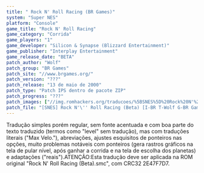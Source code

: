 ```yaml
---
title: " Rock N' Roll Racing (BR Games)"
system: "Super NES"
platform: "Console"
game_title: "Rock N' Roll Racing"
game_category: "Corrida"
game_players: "1"
game_developer: "Silicon & Synapse (Blizzard Entertainment)"
game_publisher: "Interplay Entertainment"
game_release_date: "BETA"
patch_author: "Wolf"
patch_group: "BR Games"
patch_site: "//www.brgames.org/"
patch_version: "???"
patch_release: "13 de maio de 2000"
patch_type: "Patch IPS dentro de pacote ZIP"
patch_progress: "???"
patch_images: ["//img.romhackers.org/traducoes/%5BSNES%5D%20Rock%20N'%20Roll%20Racing%20-%201.png","//img.romhackers.org/traducoes/%5BSNES%5D%20Rock%20N'%20Roll%20Racing%20-%20BR%20Games%20-%202.png","//img.romhackers.org/traducoes/%5BSNES%5D%20Rock%20N'%20Roll%20Racing%20-%20BR%20Games%20-%203.png"]
patch_file: "[SNES] Rock N'\'' Roll Racing (Beta) [I-BR T-Wolf G-BR Games A-2000].zip"
---
```

Tradução simples porém regular, sem fonte acentuada e com boa parte do texto traduzido (termos como "level" sem tradução), mas com traduções literais ("Max Velo."), abreviações, ajustes esquisitos de ponteiros nas opções, muito problemas notáveis com ponteiros (gera rastros gráficos na tela de pular nível, após ganhar a corrida e na tela de escolha dos planetas) e adaptações ("reais").ATENÇÃO:Esta tradução deve ser aplicada na ROM original "Rock N' Roll Racing (Beta).smc", com CRC32 2E47F7D7.